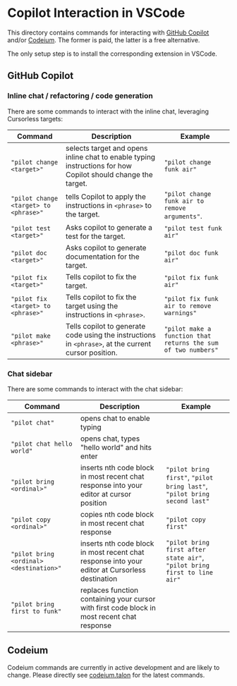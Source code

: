 # Copilot Interaction in VSCode

This directory contains commands for interacting with [GitHub Copilot](https://github.com/features/copilot) and/or [Codeium](https://codeium.com/). The former is paid, the latter is a free alternative.

The only setup step is to install the corresponding extension in VSCode.

## GitHub Copilot

### Inline chat / refactoring / code generation

There are some commands to interact with the inline chat, leveraging Cursorless targets:

| Command                               | Description                                                                                                  | Example                                                       |
| ------------------------------------- | ------------------------------------------------------------------------------------------------------------ | ------------------------------------------------------------- |
| `"pilot change <target>"`             | selects target and opens inline chat to enable typing instructions for how Copilot should change the target. | `"pilot change funk air"`                                     |
| `"pilot change <target> to <phrase>"` | tells Copilot to apply the instructions in `<phrase>` to the target.                                         | `"pilot change funk air to remove arguments"`.                |
| `"pilot test <target>"`               | Asks copilot to generate a test for the target.                                                              | `"pilot test funk air"`                                       |
| `"pilot doc <target>"`                | Asks copilot to generate documentation for the target.                                                       | `"pilot doc funk air"`                                        |
| `"pilot fix <target>"`                | Tells copilot to fix the target.                                                                             | `"pilot fix funk air"`                                        |
| `"pilot fix <target> to <phrase>"`    | Tells copilot to fix the target using the instructions in `<phrase>`.                                        | `"pilot fix funk air to remove warnings"`                     |
| `"pilot make <phrase>"`               | Tells copilot to generate code using the instructions in `<phrase>`, at the current cursor position.         | `"pilot make a function that returns the sum of two numbers"` |

### Chat sidebar

There are some commands to interact with the chat sidebar:

| Command                                 | Description                                                                                    | Example                                                                  |
| --------------------------------------- | ---------------------------------------------------------------------------------------------- | ------------------------------------------------------------------------ |
| `"pilot chat"`                          | opens chat to enable typing                                                                    |                                                                          |
| `"pilot chat hello world"`              | opens chat, types "hello world" and hits enter                                                 |                                                                          |
| `"pilot bring <ordinal>"`               | inserts nth code block in most recent chat response into your editor at cursor position        | `"pilot bring first"`, `"pilot bring last"`, `"pilot bring second last"` |
| `"pilot copy <ordinal>"`                | copies nth code block in most recent chat response                                             | `"pilot copy first"`                                                     |
| `"pilot bring <ordinal> <destination>"` | inserts nth code block in most recent chat response into your editor at Cursorless destination | `"pilot bring first after state air"`, `"pilot bring first to line air"` |
| `"pilot bring first to funk"`           | replaces function containing your cursor with first code block in most recent chat response    |                                                                          |

## Codeium

Codeium commands are currently in active development and are likely to change. Please directly see [codeium.talon](./codeium.talon) for the latest commands.
